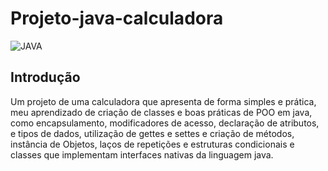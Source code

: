 # Projeto-java-calculadora
<img aling='center' alt= 'JAVA' src='https://img.shields.io/badge/Java-ED8B00?style=for-the-badge&logo=java&logoColor=white'/>

## Introdução

Um projeto de uma calculadora que apresenta de forma simples e prática, meu aprendizado de criação de classes e boas práticas de POO em java,
como encapsulamento, modificadores de acesso, declaração de atributos, e tipos de dados, utilização de gettes e settes e criação de métodos, 
instância de Objetos, laços de repetições e estruturas condicionais e classes que implementam interfaces nativas da linguagem java.
